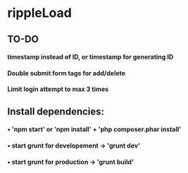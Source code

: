 # rippleLoad
## TO-DO
#### timestamp instead of ID, or timestamp for generating ID
#### Double submit form tags for add/delete
#### Limit login attempt to max 3 times
## Install dependencies:
#### • 'npm start' or 'npm install' + 'php composer.phar install'
#### • start grunt for developement -> 'grunt dev'
#### • start grunt for production -> 'grunt build'
